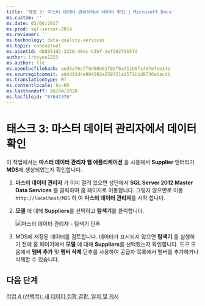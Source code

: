 ```yaml
---
title: '작업 3: 마스터 데이터 관리자에서 데이터 확인 | Microsoft Docs'
ms.custom: ''
ms.date: 03/06/2017
ms.prod: sql-server-2014
ms.reviewer: ''
ms.technology: data-quality-services
ms.topic: conceptual
ms.assetid: d88953d2-2258-40ac-b3bf-2ef502f9b5fd
author: lrtoyou1223
ms.author: lle
ms.openlocfilehash: aed5a76cff9d90b81f02f6af11b6fc437efee14e
ms.sourcegitcommit: ad4d92dce894592a259721a1571b1d8736abacdb
ms.translationtype: MT
ms.contentlocale: ko-KR
ms.lasthandoff: 08/04/2020
ms.locfileid: "87647376"
---
```

# <a name="task-3-verifying-the-data-in-master-data-manager"></a>태스크 3: 마스터 데이터 관리자에서 데이터 확인
  이 작업에서는 **마스터 데이터 관리자 웹 애플리케이션** 을 사용해서 **Supplier** 엔터티가 **MDS**에 생성되었는지 확인합니다.

1.  **마스터 데이터 관리자** 가 이미 열려 있으면 상단에서 **SQL Server 2012 Master Data Services** 를 클릭하여 홈 페이지로 이동합니다. 그렇지 않으면로 이동 `http://localhost/MDS` 하 여 **마스터 데이터 관리자**를 시작 합니다.

2.  **모델** 에 대해 **Suppliers**를 선택하고 **탐색기**를 클릭합니다.

     ![마스터 데이터 관리자 - 탐색기 단추](../../2014/tutorials/media/et-verifyingthedatainmasterdatamanager.jpg "마스터 데이터 관리자 - 탐색기 단추")

3.  MDS에 저장된 데이터를 검토합니다. 데이터가 표시되지 않으면 **탐색기** 를 실행하기 전에 홈 페이지에서 **모델** 에 대해 **Suppliers**를 선택했는지 확인합니다. 도구 모음에서 **멤버 추가** 및 **멤버 삭제** 단추를 사용하여 공급자 목록에서 멤버를 추가하거나 삭제할 수 있습니다.

## <a name="next-step"></a>다음 단계
 [작업 4 &#40;선택적&#41;: 새 데이터 집합 결합, 일치 및 게시](../../2014/tutorials/task-4-optional-combining-matching-and-publishing-new-set-of-data.md)



